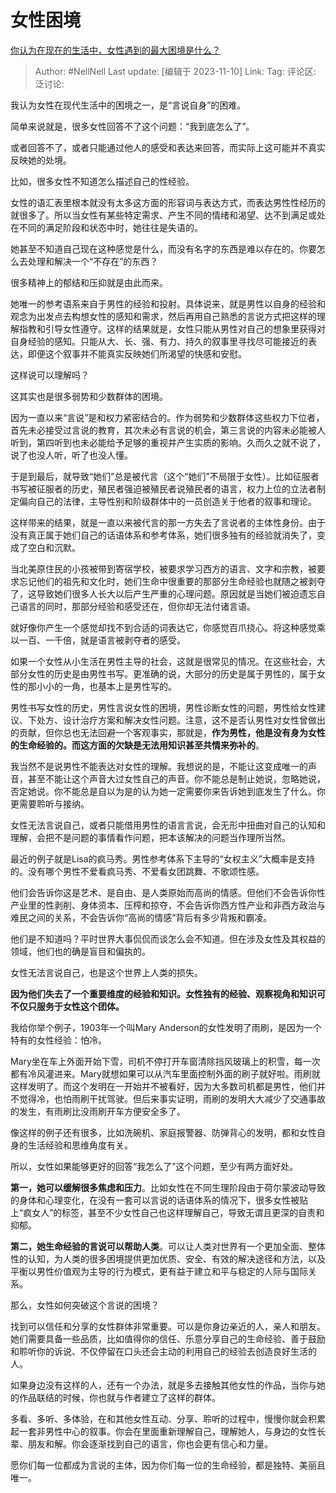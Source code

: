 # 女性困境

[你认为在现在的生活中，女性遇到的最大困境是什么？](https://www.zhihu.com/question/520559819/answer/3283567203)

> Author: #NellNell
> Last update: [编辑于 2023-11-10]
> Link:
> Tag:
> 评论区:
> 泛讨论:

我认为女性在现代生活中的困境之一，是“言说自身”的困难。

简单来说就是，很多女性回答不了这个问题：“我到底怎么了”。

或者回答不了，或者只能通过他人的感受和表达来回答，而实际上这可能并不真实反映她的处境。

比如，很多女性不知道怎么描述自己的性经验。

女性的语汇表里根本就没有太多这方面的形容词与表达方式，而表达男性性经历的就很多了。所以当女性有某些特定需求、产生不同的情绪和渴望、达不到满足或处在不同的满足阶段和状态中时，她往往是失语的。

她甚至不知道自己现在这种感觉是什么，而没有名字的东西是难以存在的。你要怎么去处理和解决一个“不存在”的东西？

很多精神上的郁结和压抑就是由此而来。

她唯一的参考语系来自于男性的经验和投射。具体说来，就是男性以自身的经验和观念为出发点去构想女性的感知和需求，然后再用自己熟悉的言说方式把这样的理解指教和引导女性遵守。这样的结果就是，女性只能从男性对自己的想象里获得对自身经验的感知。只能从大、长、强、有力、持久的叙事里寻找尽可能接近的表达，即便这个叙事并不能真实反映她们所渴望的快感和安慰。

这样说可以理解吗？

这其实也是很多弱势和少数群体的困境。

因为一直以来“言说”是和权力紧密结合的。作为弱势和少数群体这些权力下位者，首先未必接受过言说的教育，其次未必有言说的机会，第三言说的内容未必能被人听到，第四听到也未必能给予足够的重视并产生实质的影响。久而久之就不说了，说了也没人听，听了也没人懂。

于是到最后，就导致“她们”总是被代言（这个“她们”不局限于女性）。比如征服者书写被征服者的历史，殖民者强迫被殖民者说殖民者的语言，权力上位的立法者制定偏向自己的法律，主导性别和阶级群体中的一员创造关于他者的叙事和理论。

这样带来的结果，就是一直以来被代言的那一方失去了言说者的主体性身份。由于没有真正属于她们自己的话语体系和参考体系，她们很多独有的经验就消失了，变成了空白和沉默。

当北美原住民的小孩被带到寄宿学校，被要求学习西方的语言、文字和宗教，被要求忘记他们的祖先和文化时，她们生命中很重要的那部分生命经验也就随之被剥夺了，这导致她们很多人长大以后产生严重的心理问题。原因就是当她们被迫遗忘自己语言的同时，那部分经验和感受还在，但你却无法付诸言语。

就好像你产生一个感觉却找不到合适的词表达它，你感觉百爪挠心。将这种感觉乘以一百、一千倍，就是语言被剥夺者的感受。

如果一个女性从小生活在男性主导的社会，这就是很常见的情况。在这些社会，大部分女性的历史是由男性书写。更准确的说，大部分的历史是属于男性的，属于女性的那小小的一角，也基本上是男性写的。

男性书写女性的历史，男性言说女性的困境，男性诊断女性的问题，男性给女性建议、下处方、设计治疗方案和解决女性问题。注意，这不是否认男性对女性曾做出的贡献，但你总也无法回避一个客观事实，那就是，**作为男性，他是没有身为女性的生命经验的。而这方面的欠缺是无法用知识甚至共情来弥补的**。

我当然不是说男性不能表达对女性的理解。我想说的是，不能让这变成唯一的声音，甚至不能让这个声音大过女性自己的声音。你不能总是制止她说，忽略她说，否定她说。你不能总是自以为是的认为她一定需要你来告诉她到底发生了什么。你更需要聆听与接纳。

女性无法言说自己，或者只能借用男性的语言言说，会无形中扭曲对自己的认知和理解，会把不是问题的事情看作问题，把本该解决的问题当作理所当然。

最近的例子就是Lisa的疯马秀。男性参考体系下主导的“女权主义”大概率是支持的。没有哪个男性不爱看疯马秀、不爱看女团跳舞、不歌颂性感。

他们会告诉你这是艺术、是自由、是人类原始而高尚的情感。但他们不会告诉你性产业里的性剥削、身体资本、压榨和掠夺，不会告诉你西方性产业和非西方政治与难民之间的关系，不会告诉你“高尚的情感”背后有多少背叛和霸凌。

他们是不知道吗？平时世界大事侃侃而谈怎么会不知道。但在涉及女性及其权益的领域，他们也的确是盲目和偏执的。

女性无法言说自己，也是这个世界上人类的损失。

**因为他们失去了一个重要维度的经验和知识。女性独有的经验、观察视角和知识可不仅只服务于女性这个团体。**

我给你举个例子，1903年一个叫Mary Anderson的女性发明了雨刷，是因为一个特有的女性经验：怕冷。

Mary坐在车上外面开始下雪，司机不停打开车窗清除挡风玻璃上的积雪，每一次都有冷风灌进来。Mary就想如果可以从汽车里面控制外面的刷子就好啦。雨刷就这样发明了。而这个发明在一开始并不被看好，因为大多数司机都是男性，他们并不觉得冷，也怕雨刷干扰驾驶。但后来事实证明，雨刷的发明大大减少了交通事故的发生，有雨刷比没雨刷开车方便安全多了。

像这样的例子还有很多，比如洗碗机、家庭报警器、防弹背心的发明，都和女性自身的生活经验和思维角度有关。

所以，女性如果能够更好的回答“我怎么了”这个问题，至少有两方面好处。

**第一，她可以缓解很多焦虑和压力**。比如女性在不同生理阶段由于荷尔蒙波动导致的身体和心理变化，在没有一套可以言说的话语体系的情况下，很多女性被贴上“疯女人”的标签，甚至不少女性自己也这样理解自己，导致无谓且更深的自责和抑郁。

**第二，她生命经验的言说可以帮助人类**。可以让人类对世界有一个更加全面、整体性的认知，为人类的很多困境提供更加优质、安全、有效的解决途径和方法，以及平衡以男性价值观为主导的行为模式，更有益于建立和平与稳定的人际与国际关系。

那么，女性如何突破这个言说的困境？

找到可以信任和分享的女性群体非常重要。可以是你身边亲近的人，亲人和朋友。她们需要具备一些品质，比如值得你的信任、乐意分享自己的生命经验、善于鼓励和聆听你的诉说、不仅停留在口头还会主动的利用自己的经验去创造良好生活的人。

如果身边没有这样的人，还有一个办法，就是多去接触其他女性的作品，当你与她的作品联结的时候，你也就与作者建立了这样的群体。

多看、多听、多体验，在和其他女性互动、分享、聆听的过程中，慢慢你就会积累起一套非男性中心的叙事。你会在里面重新理解自己，理解她人，与身边的女性长辈、朋友和解。你会逐渐找到自己的语言，你也会更有信心和力量。

愿你们每一位都成为言说的主体，因为你们每一位的生命经验，都是独特、美丽且唯一。

